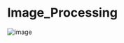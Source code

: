 # Image_Processing

![image](https://user-images.githubusercontent.com/67123399/159832597-0966817d-d24d-4dc5-ae70-cd3b5b9c9afb.png)
